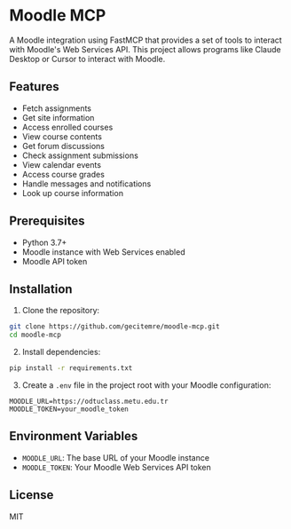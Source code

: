 # Moodle MCP

A Moodle integration using FastMCP that provides a set of tools to interact with Moodle's Web Services API. This project allows programs like Claude Desktop or Cursor to interact with Moodle.

## Features

- Fetch assignments
- Get site information
- Access enrolled courses
- View course contents
- Get forum discussions
- Check assignment submissions
- View calendar events
- Access course grades
- Handle messages and notifications
- Look up course information

## Prerequisites

- Python 3.7+
- Moodle instance with Web Services enabled
- Moodle API token

## Installation

1. Clone the repository:
```bash
git clone https://github.com/gecitemre/moodle-mcp.git
cd moodle-mcp
```

2. Install dependencies:
```bash
pip install -r requirements.txt
```

3. Create a `.env` file in the project root with your Moodle configuration:
```env
MOODLE_URL=https://odtuclass.metu.edu.tr
MOODLE_TOKEN=your_moodle_token
```

## Environment Variables

- `MOODLE_URL`: The base URL of your Moodle instance
- `MOODLE_TOKEN`: Your Moodle Web Services API token

## License

MIT 
